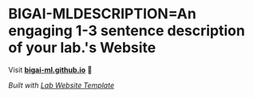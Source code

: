 
# BIGAI-MLDESCRIPTION=An engaging 1-3 sentence description of your lab.'s Website

Visit **[bigai-ml.github.io](https://bigai-ml.github.io)** 🚀

_Built with [Lab Website Template](https://greene-lab.gitbook.io/lab-website-template-docs)_
